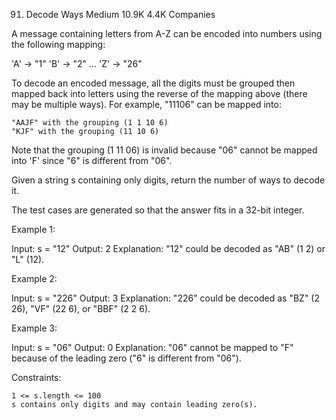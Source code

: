 91. Decode Ways
Medium
10.9K
4.4K
Companies

A message containing letters from A-Z can be encoded into numbers using the following mapping:

'A' -> "1"
'B' -> "2"
...
'Z' -> "26"

To decode an encoded message, all the digits must be grouped then mapped back into letters using the reverse of the mapping above (there may be multiple ways). For example, "11106" can be mapped into:

    "AAJF" with the grouping (1 1 10 6)
    "KJF" with the grouping (11 10 6)

Note that the grouping (1 11 06) is invalid because "06" cannot be mapped into 'F' since "6" is different from "06".

Given a string s containing only digits, return the number of ways to decode it.

The test cases are generated so that the answer fits in a 32-bit integer.

 

Example 1:

Input: s = "12"
Output: 2
Explanation: "12" could be decoded as "AB" (1 2) or "L" (12).

Example 2:

Input: s = "226"
Output: 3
Explanation: "226" could be decoded as "BZ" (2 26), "VF" (22 6), or "BBF" (2 2 6).

Example 3:

Input: s = "06"
Output: 0
Explanation: "06" cannot be mapped to "F" because of the leading zero ("6" is different from "06").

 

Constraints:

    1 <= s.length <= 100
    s contains only digits and may contain leading zero(s).

